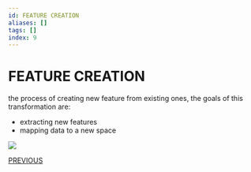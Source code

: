 ```yaml
---
id: FEATURE CREATION
aliases: []
tags: []
index: 9
---
```


# FEATURE CREATION

the process of creating new feature from existing ones, the goals of this transformation are:

- extracting new features
- mapping data to a new space

![](datamining/Pasted_image_20240107163800.png)


[PREVIOUS](SAMPLING.md)
